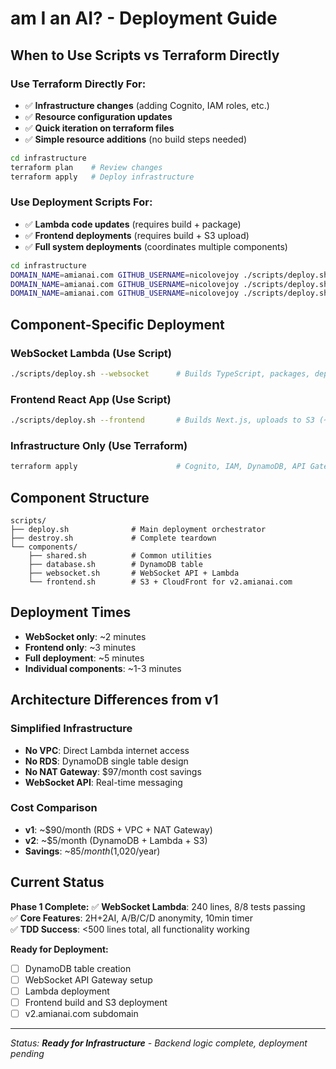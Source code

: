 # am I an AI? - Deployment Guide

## **When to Use Scripts vs Terraform Directly**

### **Use Terraform Directly For:**
- ✅ **Infrastructure changes** (adding Cognito, IAM roles, etc.)
- ✅ **Resource configuration updates** 
- ✅ **Quick iteration on terraform files**
- ✅ **Simple resource additions** (no build steps needed)

```bash
cd infrastructure
terraform plan    # Review changes
terraform apply   # Deploy infrastructure
```

### **Use Deployment Scripts For:**
- ✅ **Lambda code updates** (requires build + package)
- ✅ **Frontend deployments** (requires build + S3 upload)
- ✅ **Full system deployments** (coordinates multiple components)

```bash
cd infrastructure
DOMAIN_NAME=amianai.com GITHUB_USERNAME=nicolovejoy ./scripts/deploy.sh --websocket  # Lambda only
DOMAIN_NAME=amianai.com GITHUB_USERNAME=nicolovejoy ./scripts/deploy.sh --frontend   # Frontend only  
DOMAIN_NAME=amianai.com GITHUB_USERNAME=nicolovejoy ./scripts/deploy.sh --all        # Everything
```

## **Component-Specific Deployment**

### **WebSocket Lambda** (Use Script)
```bash
./scripts/deploy.sh --websocket      # Builds TypeScript, packages, deploys (~2 min)
```

### **Frontend React App** (Use Script)  
```bash
./scripts/deploy.sh --frontend       # Builds Next.js, uploads to S3 (~3 min)
```

### **Infrastructure Only** (Use Terraform)
```bash
terraform apply                      # Cognito, IAM, DynamoDB, API Gateway (~1 min)
```

## Component Structure

```
scripts/
├── deploy.sh              # Main deployment orchestrator
├── destroy.sh             # Complete teardown
└── components/
    ├── shared.sh          # Common utilities
    ├── database.sh        # DynamoDB table
    ├── websocket.sh       # WebSocket API + Lambda
    └── frontend.sh        # S3 + CloudFront for v2.amianai.com
```

## Deployment Times

- **WebSocket only**: ~2 minutes
- **Frontend only**: ~3 minutes  
- **Full deployment**: ~5 minutes
- **Individual components**: ~1-3 minutes

## Architecture Differences from v1

### **Simplified Infrastructure**
- **No VPC**: Direct Lambda internet access
- **No RDS**: DynamoDB single table design
- **No NAT Gateway**: $97/month cost savings
- **WebSocket API**: Real-time messaging

### **Cost Comparison**
- **v1**: ~$90/month (RDS + VPC + NAT Gateway)
- **v2**: ~$5/month (DynamoDB + Lambda + S3)
- **Savings**: ~$85/month ($1,020/year)

## Current Status

**Phase 1 Complete:**
✅ **WebSocket Lambda**: 240 lines, 8/8 tests passing  
✅ **Core Features**: 2H+2AI, A/B/C/D anonymity, 10min timer  
✅ **TDD Success**: <500 lines total, all functionality working  

**Ready for Deployment:**
- [ ] DynamoDB table creation
- [ ] WebSocket API Gateway setup  
- [ ] Lambda deployment
- [ ] Frontend build and S3 deployment
- [ ] v2.amianai.com subdomain

---

_Status: **Ready for Infrastructure** - Backend logic complete, deployment pending_